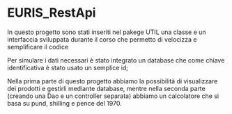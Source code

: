 # EURIS_RestApi
In questo progetto sono stati inseriti nel pakege UTIL una classe e un interfaccia sviluppata durante il corso
che permetto di velocizza e semplificare il codice

Per simulare i dati necessari è stato integrato un database che come chiave identificativa è stato usato un semplice id;

Nella prima parte di questo progetto abbiamo la possibilità di visualizzare dei prodotti e gestirli mediante database,
mentre nella seconda parte (creando una Dao e un controller separata) abbiamo un calcolatore che si basa su pund, shilling e pence del 1970.
